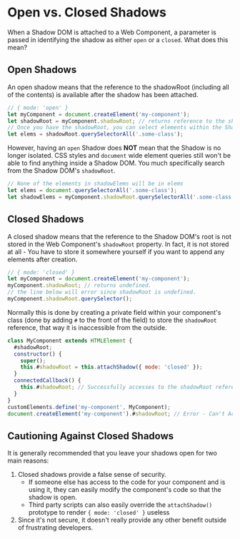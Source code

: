 # Open vs. Closed Shadows

When a Shadow DOM is attached to a Web Component, a parameter is passed in identifying the shadow as either `open` or a `closed`. What does this mean?

## Open Shadows

An open shadow means that the reference to the shadowRoot (including all of the contents) is available after the shadow has been attached.

```js
// { mode: 'open' }
let myComponent = document.createElement('my-component');
let shadowRoot = myComponent.shadowRoot; // returns reference to the shadowRoot.
// Once you have the shadowRoot, you can select elements within the Shadow DOM:
let elems = shadowRoot.querySelectorAll('.some-class');
```

However, having an `open` Shadow does **NOT** mean that the Shadow is no longer isolated. CSS styles and `document` wide element queries still won't be able to find anything inside a Shadow DOM. You much specifically search from the Shadow DOM's `shadowRoot`.

```js
// None of the elements in shadowElems will be in elems
let elems = document.querySelectorAll('.some-class');
let shadowElems = myComponent.shadowRoot.querySelectorAll('.some-class');
```

## Closed Shadows

A closed shadow means that the reference to the Shadow DOM's root is not stored in the Web Component's `shadowRoot` property. In fact, it is not stored at all - You have to store it somewhere yourself if you want to append any elements after creation.

```js
// { mode: 'closed' }
let myComponent = document.createElement('my-component');
myComponent.shadowRoot; // returns undefined.
// the line below will error since shadowRoot is undefined.
myComponent.shadowRoot.querySelector();
```

Normally this is done by creating a private field within your component's class (done by adding `#` to the front of the field) to store the `shadowRoot` reference, that way it is inaccessible from the outside.

```js
class MyComponent extends HTMLElement {
  #shadowRoot;
  constructor() {
    super();
    this.#shadowRoot = this.attachShadow({ mode: 'closed' });
  }
  connectedCallback() {
    this.#shadowRoot; // Successfully accesses to the shadowRoot reference
  }
}
customElements.define('my-component', MyComponent);
document.createElement('my-component').#shadowRoot; // Error - Can't Access
```

## Cautioning Against Closed Shadows

It is generally recommended that you leave your shadows open for two main reasons:

1. Closed shadows provide a false sense of security.
    - If someone else has access to the code for your component and is using it, they can easily modify the component's code so that the shadow is open.
    - Third party scripts can also easily override the `attachShadow()` prototype to render `{ mode: 'closed' }` useless
2. Since it's not secure, it doesn't really provide any other benefit outside of frustrating developers.